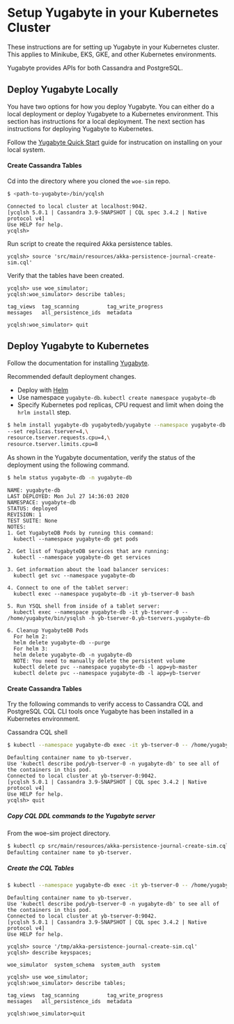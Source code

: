 
# Setup Yugabyte in your Kubernetes Cluster

These instructions are for setting up Yugabyte in your Kubernetes cluster. This applies to Minikube, EKS, GKE, and other Kubernetes environments.

Yugabyte provides APIs for both Cassandra and PostgreSQL.

## Deploy Yugabyte Locally

You have two options for how you deploy Yugabyte. You can either do a local deployment or deploy Yugabyete to a Kubernetes environment. This section has instructions for a local deployment. The next section has instructions for deploying Yugabyte to Kubernetes.

Follow the [Yugabyte Quick Start](https://docs.yugabyte.com/latest/quick-start/) guide for instrucation on installing on your local system.

#### Create Cassandra Tables

Cd into the directory where you cloned the `woe-sim` repo.

~~~bash
$ <path-to-yugabyte>/bin/ycqlsh
~~~

~~~
Connected to local cluster at localhost:9042.
[ycqlsh 5.0.1 | Cassandra 3.9-SNAPSHOT | CQL spec 3.4.2 | Native protocol v4]
Use HELP for help.
ycqlsh> 
~~~

Run script to create the required Akka persistence tables.

~~~
ycqlsh> source 'src/main/resources/akka-persistence-journal-create-sim.cql'
~~~

Verify that the tables have been created.

~~~
ycqlsh> use woe_simulator;
ycqlsh:woe_simulator> describe tables;

tag_views  tag_scanning         tag_write_progress
messages   all_persistence_ids  metadata          

ycqlsh:woe_simulator> quit
~~~

## Deploy Yugabyte to Kubernetes

Follow the documentation for installing 
[Yugabyte](https://docs.yugabyte.com/latest/deploy/).

Recommended default deployment changes.
* Deploy with [Helm](https://docs.yugabyte.com/latest/deploy/kubernetes/single-zone/gke/helm-chart/)
* Use namespace `yugabyte-db`. `kubectl create namespace yugabyte-db`
* Specify Kubernetes pod replicas, CPU request and limit when doing the `hrlm install` step.

~~~bash
$ helm install yugabyte-db yugabytedb/yugabyte --namespace yugabyte-db --wait \
--set replicas.tserver=4,\
resource.tserver.requests.cpu=4,\
resource.tserver.limits.cpu=8
~~~

As shown in the Yugabyte documentation, verify the status of the deployment using the following command.
~~~bash
$ helm status yugabyte-db -n yugabyte-db
~~~
~~~
NAME: yugabyte-db
LAST DEPLOYED: Mon Jul 27 14:36:03 2020
NAMESPACE: yugabyte-db
STATUS: deployed
REVISION: 1
TEST SUITE: None
NOTES:
1. Get YugabyteDB Pods by running this command:
  kubectl --namespace yugabyte-db get pods

2. Get list of YugabyteDB services that are running:
  kubectl --namespace yugabyte-db get services

3. Get information about the load balancer services:
  kubectl get svc --namespace yugabyte-db

4. Connect to one of the tablet server:
  kubectl exec --namespace yugabyte-db -it yb-tserver-0 bash

5. Run YSQL shell from inside of a tablet server:
  kubectl exec --namespace yugabyte-db -it yb-tserver-0 -- /home/yugabyte/bin/ysqlsh -h yb-tserver-0.yb-tservers.yugabyte-db

6. Cleanup YugabyteDB Pods
  For helm 2:
  helm delete yugabyte-db --purge
  For helm 3:
  helm delete yugabyte-db -n yugabyte-db
  NOTE: You need to manually delete the persistent volume
  kubectl delete pvc --namespace yugabyte-db -l app=yb-master
  kubectl delete pvc --namespace yugabyte-db -l app=yb-tserver
~~~

#### Create Cassandra Tables

Try the following commands to verify access to Cassandra CQL and PostgreSQL
CQL CLI tools once Yugabyte has been installed in a Kubernetes environment.

Cassandra CQL shell
~~~bash
$ kubectl --namespace yugabyte-db exec -it yb-tserver-0 -- /home/yugabyte/bin/ycqlsh yb-tserver-0
~~~
~~~
Defaulting container name to yb-tserver.
Use 'kubectl describe pod/yb-tserver-0 -n yugabyte-db' to see all of the containers in this pod.
Connected to local cluster at yb-tserver-0:9042.
[ycqlsh 5.0.1 | Cassandra 3.9-SNAPSHOT | CQL spec 3.4.2 | Native protocol v4]
Use HELP for help.
ycqlsh> quit
~~~

##### Copy CQL DDL commands to the Yugabyte server

From the woe-sim project directory.

~~~bash
$ kubectl cp src/main/resources/akka-persistence-journal-create-sim.cql yugabyte-db/yb-tserver-0:/tmp                                                                  
Defaulting container name to yb-tserver.
~~~

##### Create the CQL Tables

~~~bash
$ kubectl --namespace yugabyte-db exec -it yb-tserver-0 -- /home/yugabyte/bin/ycqlsh yb-tserver-0                                                      
~~~
~~~
Defaulting container name to yb-tserver.
Use 'kubectl describe pod/yb-tserver-0 -n yugabyte-db' to see all of the containers in this pod.
Connected to local cluster at yb-tserver-0:9042.
[ycqlsh 5.0.1 | Cassandra 3.9-SNAPSHOT | CQL spec 3.4.2 | Native protocol v4]
Use HELP for help.
~~~
~~~
ycqlsh> source '/tmp/akka-persistence-journal-create-sim.cql'
ycqlsh> describe keyspaces;
~~~
~~~
woe_simulator  system_schema  system_auth  system
~~~
~~~
ycqlsh> use woe_simulator;
ycqlsh:woe_simulator> describe tables;
~~~
~~~
tag_views  tag_scanning         tag_write_progress
messages   all_persistence_ids  metadata          
~~~
~~~
ycqlsh:woe_simulator>quit
~~~
